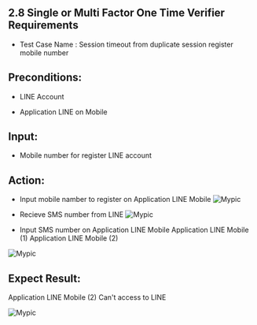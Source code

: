 ## 2.8 Single or Multi Factor One Time Verifier Requirements

* Test Case Name : Session timeout from duplicate session register mobile number



## Preconditions:

* LINE Account

* Application LINE on Mobile


## Input:

* Mobile number for register LINE account


## Action:

* Input mobile namber to register on Application LINE Mobile
![Mypic](LINE/1.jpg)

* Recieve SMS number from LINE 
![Mypic](LINE/2.jpg)

* Input SMS number on Application LINE Mobile
  Application LINE Mobile (1)
  Application LINE Mobile (2)
  
![Mypic](LINE/3.jpg)


## Expect Result:

Application LINE Mobile (2) Can't access to LINE

![Mypic](LINE/4.jpg)
